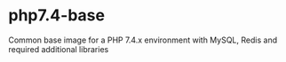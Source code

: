 # php7.4-base
Common base image for a PHP 7.4.x environment with MySQL, Redis and required additional libraries
